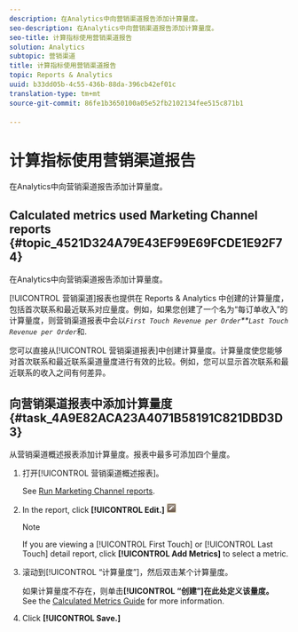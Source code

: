 ```yaml
---
description: 在Analytics中向营销渠道报告添加计算量度。
seo-description: 在Analytics中向营销渠道报告添加计算量度。
seo-title: 计算指标使用营销渠道报告
solution: Analytics
subtopic: 营销渠道
title: 计算指标使用营销渠道报告
topic: Reports & Analytics
uuid: b33dd05b-4c55-436b-88da-396cb42ef01c
translation-type: tm+mt
source-git-commit: 86fe1b3650100a05e52fb2102134fee515c871b1

---
```



# 计算指标使用营销渠道报告

在Analytics中向营销渠道报告添加计算量度。

## Calculated metrics used Marketing Channel reports {#topic_4521D324A79E43EF99E69FCDE1E92F74}

在Analytics中向营销渠道报告添加计算量度。

[!UICONTROL 营销渠道]报表也提供在 Reports &amp; Analytics 中创建的计算量度，包括首次联系和最近联系对应量度。例如，如果您创建了一个名为“每订单收入”的计算量度，则营销渠道报表中会以&#x200B;*`First Touch Revenue per Order`**`Last Touch Revenue per Order`*&#x200B;和.

您可以直接从[!UICONTROL 营销渠道报表]中创建计算量度。计算量度使您能够对首次联系和最近联系渠道量度进行有效的比较。例如，您可以显示首次联系和最近联系的收入之间有何差异。

## 向营销渠道报表中添加计算量度 {#task_4A9E82ACA23A4071B58191C821DBD3D3}

从营销渠道概述报表添加计算量度。报表中最多可添加四个量度。

1. 打开[!UICONTROL 营销渠道概述报表]。

   See [Run Marketing Channel reports](../../components/c-marketing-channels/t-reports-sc.md#task_AED9E5814809432AB00955CC54F80C84).

1. In the report, click **[!UICONTROL Edit.]** ![](assets/metric_edit_icon.png)

   >[!NOTE]
   >
   >If you are viewing a [!UICONTROL First Touch] or [!UICONTROL Last Touch] detail report, click **[!UICONTROL Add Metrics]** to select a metric.

1. 滚动到[!UICONTROL “计算量度”]，然后双击某个计算量度。

   如果计算量度不存在，则单击&#x200B;**[!UICONTROL “创建”]在此处定义该量度。** See the [Calculated Metrics Guide](https://marketing.adobe.com/resources/help/en_US/analytics/calcmetrics/) for more information.
1. Click **[!UICONTROL Save.]**
